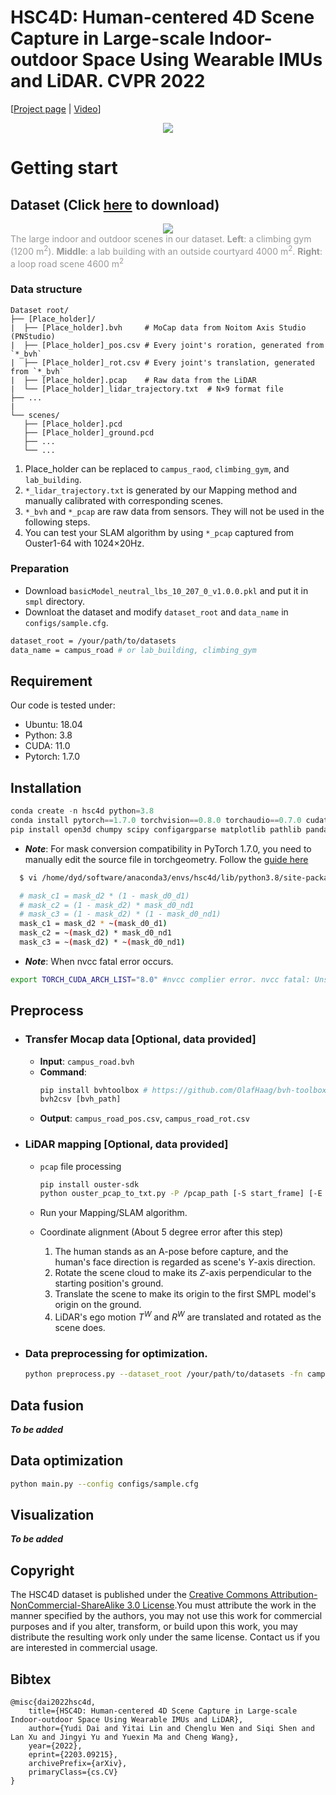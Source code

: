 # HSC4D: Human-centered 4D Scene Capture in Large-scale Indoor-outdoor Space Using Wearable IMUs and LiDAR. CVPR 2022
[[Project page](https://climbingdaily.github.io/hsc4d/) | [Video](https://www.youtube.com/watch?v=IY9FikM__i8)]

<!-- <div align=center>
<img src = "https://github.com/climbingdaily/HSC4D/blob/main/images/logo.png" width=85%/> </div>
<br> -->
<div align=center>
<img src = "https://climbingdaily.github.io/images/overview.png"/></div>



# Getting start
## Dataset (Click [here](https://drive.google.com/drive/folders/1c6iGtqcAhPmzSsoep-WB-g_kJQjMZl-t?usp=sharing) to download)
<div align=center>
<img src = "https://github.com/climbingdaily/HSC4D/blob/main/images/hsc4d_dataset.gif"/>
</div>
<div style="color:orange; border-bottom: 0px solid #d9d9d9;
display: inline-block;
color: #999;
padding: -2px;">The large indoor and outdoor scenes in our dataset. <strong>Left</strong>: a climbing gym (1200 m<sup>2</sup>). <strong>Middle</strong>: a lab building with an outside courtyard 4000 m<sup>2</sup>. <strong>Right</strong>: a loop road scene 4600 m<sup>2</sup> </div>

### Data structure
```terminal
Dataset root/
├── [Place_holder]/
|  ├── [Place_holder].bvh     # MoCap data from Noitom Axis Studio (PNStudio)
|  ├── [Place_holder]_pos.csv # Every joint's roration, generated from `*_bvh`
|  ├── [Place_holder]_rot.csv # Every joint's translation, generated from `*_bvh`
|  ├── [Place_holder].pcap    # Raw data from the LiDAR
|  └── [Place_holder]_lidar_trajectory.txt  # N×9 format file
├── ...
|
└── scenes/
   ├── [Place_holder].pcd
   ├── [Place_holder]_ground.pcd
   ├── ...
   └── ...
```
  1. Place_holder can be replaced to `campus_raod`, `climbing_gym`, and `lab_building`.
  2. `*_lidar_trajectory.txt` is generated by our Mapping method and manually calibrated with corresponding scenes. <br>
  3. `*_bvh` and `*_pcap` are raw data from sensors. They will not be used in the following steps.
  4. You can test your SLAM algorithm by using `*_pcap` captured from Ouster1-64 with 1024×20Hz. 

### Preparation
- Download `basicModel_neutral_lbs_10_207_0_v1.0.0.pkl` and put it in `smpl` directory.
- Downloat the dataset and modify `dataset_root` and `data_name` in `configs/sample.cfg`.
``` bash
dataset_root = /your/path/to/datasets
data_name = campus_road # or lab_building, climbing_gym
```

## Requirement
  Our code is tested under:
  - Ubuntu: 18.04
  - Python: 3.8
  - CUDA:   11.0
  - Pytorch: 1.7.0

## Installation
  ``` python
  conda create -n hsc4d python=3.8
  conda install pytorch==1.7.0 torchvision==0.8.0 torchaudio==0.7.0 cudatoolkit=11.0 -c pytorch
  pip install open3d chumpy scipy configargparse matplotlib pathlib pandas opencv-python torchgeometry tensorboardx
  ```
  - ***Note***: For mask conversion compatibility in PyTorch 1.7.0, you need to manually edit the source file in torchgeometry. Follow the [guide here](https://stackoverflow.com/questions/65637222/runtimeerror-subtraction-the-operator-with-a-bool-tensor-is-not-supported)
  ```bash
    $ vi /home/dyd/software/anaconda3/envs/hsc4d/lib/python3.8/site-packages/torchgeometry/core/conversions.py

    # mask_c1 = mask_d2 * (1 - mask_d0_d1)
    # mask_c2 = (1 - mask_d2) * mask_d0_nd1
    # mask_c3 = (1 - mask_d2) * (1 - mask_d0_nd1)
    mask_c1 = mask_d2 * ~(mask_d0_d1)
    mask_c2 = ~(mask_d2) * mask_d0_nd1
    mask_c3 = ~(mask_d2) * ~(mask_d0_nd1)
  ```
  - ***Note***: When nvcc fatal error occurs.
  ``` bash
  export TORCH_CUDA_ARCH_LIST="8.0" #nvcc complier error. nvcc fatal: Unsupported gpu architecture 
  ```
## Preprocess
- ### Transfer Mocap data [Optional, data provided]
  - **Input**: `campus_road.bvh`
  - **Command**: 
      ```python
      pip install bvhtoolbox # https://github.com/OlafHaag/bvh-toolbox
      bvh2csv [bvh_path]
      ```
  - **Output**: `campus_road_pos.csv`, `campus_road_rot.csv`


- ### LiDAR mapping [Optional, data provided]
  - `pcap` file processing
    ```bash
    pip install ouster-sdk 
    python ouster_pcap_to_txt.py -P /pcap_path [-S start_frame] [-E end_frame]
    ```
  - Run your Mapping/SLAM algorithm.
  
  - Coordinate alignment (About 5 degree error after this step)
  
    1. The human stands as an A-pose before capture, and the human's face direction is regarded as scene's $Y$-axis direction. 
    2. Rotate the scene cloud to make its $Z$-axis perpendicular to the starting position's ground. 
    3. Translate the scene to make its origin to the first SMPL model's origin on the ground. 
    4. LiDAR's ego motion $T^W$ and $R^W$ are translated and rotated as the scene does. 
    
- ### Data preprocessing for optimization. 
  ```bash
  python preprocess.py --dataset_root /your/path/to/datasets -fn campus_road -D 0.1
  ```

## Data fusion
***To be added***

## Data optimization
```bash
python main.py --config configs/sample.cfg
```


## Visualization
***To be added***




## Copyright
The HSC4D dataset is published under the [Creative Commons Attribution-NonCommercial-ShareAlike 3.0 License](https://creativecommons.org/licenses/by-nc-sa/3.0/).You must attribute the work in the manner specified by the authors, you may not use this work for commercial purposes and if you alter, transform, or build upon this work, you may distribute the resulting work only under the same license. Contact us if you are interested in commercial usage.



## Bibtex
```
@misc{dai2022hsc4d,
    title={HSC4D: Human-centered 4D Scene Capture in Large-scale Indoor-outdoor Space Using Wearable IMUs and LiDAR},
    author={Yudi Dai and Yitai Lin and Chenglu Wen and Siqi Shen and Lan Xu and Jingyi Yu and Yuexin Ma and Cheng Wang},
    year={2022},
    eprint={2203.09215},
    archivePrefix={arXiv},
    primaryClass={cs.CV}
}
```
